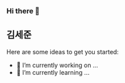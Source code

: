 ### Hi there 👋

## 김세준

Here are some ideas to get you started:

- 🔭 I’m currently working on ...
- 🌱 I’m currently learning ...
